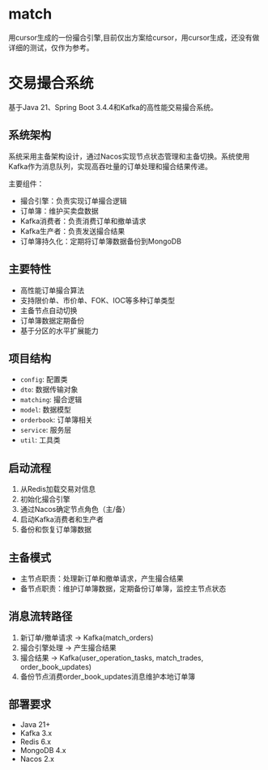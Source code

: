# match
用cursor生成的一份撮合引擎,目前仅出方案给cursor，用cursor生成，还没有做详细的测试，仅作为参考。

# 交易撮合系统

基于Java 21、Spring Boot 3.4.4和Kafka的高性能交易撮合系统。

## 系统架构

系统采用主备架构设计，通过Nacos实现节点状态管理和主备切换。系统使用Kafka作为消息队列，实现高吞吐量的订单处理和撮合结果传递。

主要组件：
- 撮合引擎：负责实现订单撮合逻辑
- 订单簿：维护买卖盘数据
- Kafka消费者：负责消费订单和撤单请求
- Kafka生产者：负责发送撮合结果
- 订单簿持久化：定期将订单簿数据备份到MongoDB

## 主要特性

- 高性能订单撮合算法
- 支持限价单、市价单、FOK、IOC等多种订单类型
- 主备节点自动切换
- 订单簿数据定期备份
- 基于分区的水平扩展能力

## 项目结构

- `config`: 配置类
- `dto`: 数据传输对象
- `matching`: 撮合逻辑
- `model`: 数据模型
- `orderbook`: 订单簿相关
- `service`: 服务层
- `util`: 工具类

## 启动流程

1. 从Redis加载交易对信息
2. 初始化撮合引擎
3. 通过Nacos确定节点角色（主/备）
4. 启动Kafka消费者和生产者
5. 备份和恢复订单簿数据

## 主备模式

- 主节点职责：处理新订单和撤单请求，产生撮合结果
- 备节点职责：维护订单簿数据，定期备份订单簿，监控主节点状态

## 消息流转路径

1. 新订单/撤单请求 -> Kafka(match_orders)
2. 撮合引擎处理 -> 产生撮合结果
3. 撮合结果 -> Kafka(user_operation_tasks, match_trades, order_book_updates)
4. 备份节点消费order_book_updates消息维护本地订单簿

## 部署要求

- Java 21+
- Kafka 3.x
- Redis 6.x
- MongoDB 4.x
- Nacos 2.x 
